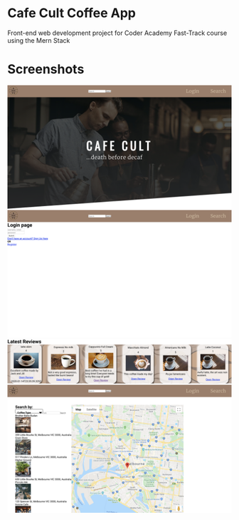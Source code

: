 # Cafe Cult Coffee App

Front-end web development project for Coder Academy Fast-Track course using the Mern Stack

# Screenshots

![HomePage](./src/assets/ReadME/1.png)
![Login](./src/assets/ReadME/2.png)
![Latest reviews](./src/assets/ReadME/3.png)
![Search](./src/assets/ReadME/4.png)
